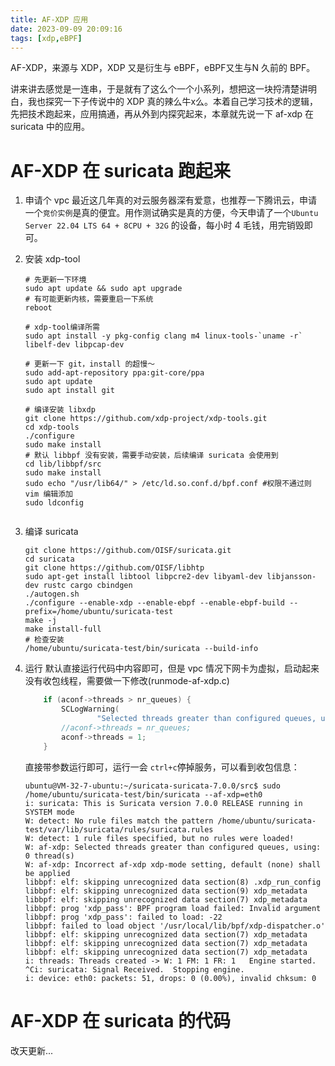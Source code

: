 ```yaml
---
title: AF-XDP 应用
date: 2023-09-09 20:09:16
tags: [xdp,eBPF]
---
```

AF-XDP，来源与 XDP，XDP 又是衍生与 eBPF，eBPF又生与N 久前的 BPF。

讲来讲去感觉是一连串，于是就有了这么个一个小系列，想把这一块捋清楚讲明白，我也探究一下子传说中的 XDP 真的辣么牛x么。本着自己学习技术的逻辑，先把技术跑起来，应用搞通，再从外到内探究起来，本章就先说一下 af-xdp 在 suricata 中的应用。

# AF-XDP 在 suricata 跑起来


1. 申请个 vpc
   最近这几年真的对云服务器深有爱意，也推荐一下腾讯云，申请一个`竞价实例`是真的便宜。用作测试确实是真的方便，今天申请了一个`Ubuntu Server 22.04 LTS 64 + 8CPU + 32G` 的设备，每小时 4 毛钱，用完销毁即可。
2. 安装 xdp-tool

   ```shell
   # 先更新一下环境
   sudo apt update && sudo apt upgrade
   # 有可能更新内核，需要重启一下系统
   reboot

   # xdp-tool编译所需
   sudo apt install -y pkg-config clang m4 linux-tools-`uname -r` libelf-dev libpcap-dev

   # 更新一下 git，install 的超慢～
   sudo add-apt-repository ppa:git-core/ppa
   sudo apt update
   sudo apt install git

   # 编译安装 libxdp
   git clone https://github.com/xdp-project/xdp-tools.git
   cd xdp-tools
   ./configure
   sudo make install
   # 默认 libbpf 没有安装，需要手动安装，后续编译 suricata 会使用到
   cd lib/libbpf/src
   sudo make install
   sudo echo "/usr/lib64/" > /etc/ld.so.conf.d/bpf.conf #权限不通过则 vim 编辑添加
   sudo ldconfig


   ```
3. 编译 suricata

   ```shell
   git clone https://github.com/OISF/suricata.git
   cd suricata
   git clone https://github.com/OISF/libhtp
   sudo apt-get install libtool libpcre2-dev libyaml-dev libjansson-dev rustc cargo cbindgen 
   ./autogen.sh
   ./configure --enable-xdp --enable-ebpf --enable-ebpf-build --prefix=/home/ubuntu/suricata-test
   make -j
   make install-full
   # 检查安装
   /home/ubuntu/suricata-test/bin/suricata --build-info

   ```
4. 运行
   默认直接运行代码中内容即可，但是 vpc 情况下网卡为虚拟，启动起来没有收包线程，需要做一下修改(runmode-af-xdp.c)

   ```c
       if (aconf->threads > nr_queues) {
           SCLogWarning(
                   "Selected threads greater than configured queues, using: %d thread(s)", nr_queues);
           //aconf->threads = nr_queues;
           aconf->threads = 1;
       }
   ```

   直接带参数运行即可，运行一会 `ctrl+c`停掉服务，可以看到收包信息：

   ```shell
   ubuntu@VM-32-7-ubuntu:~/suricata-suricata-7.0.0/src$ sudo /home/ubuntu/suricata-test/bin/suricata --af-xdp=eth0
   i: suricata: This is Suricata version 7.0.0 RELEASE running in SYSTEM mode
   W: detect: No rule files match the pattern /home/ubuntu/suricata-test/var/lib/suricata/rules/suricata.rules
   W: detect: 1 rule files specified, but no rules were loaded!
   W: af-xdp: Selected threads greater than configured queues, using: 0 thread(s)
   W: af-xdp: Incorrect af-xdp xdp-mode setting, default (none) shall be applied
   libbpf: elf: skipping unrecognized data section(8) .xdp_run_config
   libbpf: elf: skipping unrecognized data section(9) xdp_metadata
   libbpf: elf: skipping unrecognized data section(7) xdp_metadata
   libbpf: prog 'xdp_pass': BPF program load failed: Invalid argument
   libbpf: prog 'xdp_pass': failed to load: -22
   libbpf: failed to load object '/usr/local/lib/bpf/xdp-dispatcher.o'
   libbpf: elf: skipping unrecognized data section(7) xdp_metadata
   libbpf: elf: skipping unrecognized data section(7) xdp_metadata
   libbpf: elf: skipping unrecognized data section(7) xdp_metadata
   i: threads: Threads created -> W: 1 FM: 1 FR: 1   Engine started.
   ^Ci: suricata: Signal Received.  Stopping engine.
   i: device: eth0: packets: 51, drops: 0 (0.00%), invalid chksum: 0

   ```


# AF-XDP 在 suricata 的代码

改天更新...
